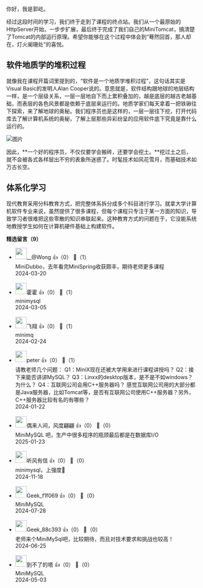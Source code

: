 你好，我是郭屹。

经过这段时间的学习，我们终于走到了课程的终点站。我们从一个最原始的HttpServer开始，一步步扩展，最后终于完成了我们自己的MiniTomcat，搞清楚了Tomcat的内部运行原理。希望你能够在这个过程中体会到“蓦然回首，那人却在，灯火阑珊处”的喜悦。

## 软件地质学的堆积过程

就像我在课程开篇词里提到的，“软件是一个地质学堆积过程”，这句话其实是Visual Basic的发明人Alan Cooper说的。意思就是，软件结构跟地球的地层结构一样，是一个层级关系，一层一层地自下而上累积叠加的，越是底层的越古老越基础，而表层的各色风景都是依赖于底层来运行的。地质学家们每天拿着一把铁锹往下探索，来了解地球的奥秘。我们程序员也是这样的，一层一层往下挖，打开代码库去了解计算机系统的奥秘，了解上层那些异彩纷呈的应用软件底下究竟是靠什么运行的。

![图片](https://static001.geekbang.org/resource/image/15/33/1580530267946f68d224426b79a46133.png?wh=1920x1020 "图片由AI生成")

因此，**一个好的程序员，不仅仅要学会搬砖，还要学会挖土。**挖过土之后，就不会被各式各样层出不穷的表象所迷惑了。时髦技术如风花雪月，而基础技术如万古长空。

## 体系化学习

现代教育采用分科教育方式，把完整体系拆分成多个科目进行学习。就拿大学计算机软件专业来说，虽然提供了很多课程，但每个课程只专注于某一方面的知识，导致学习者很难把这些零散的知识串联起来。这种教育方式的问题在于，它没能系统地教授学生如何在计算机硬件基础上构建软件。
<div><strong>精选留言（9）</strong></div><ul>
<li><img src="https://static001.geekbang.org/account/avatar/00/15/b5/a4/67d6e3cb.jpg" width="30px"><span>__@Wong</span> 👍（0） 💬（1）<div>MiniDubbo，去年看完MiniSpring收获颇丰，期待老师更多课程</div>2024-03-20</li><br/><li><img src="https://static001.geekbang.org/account/avatar/00/17/89/ba/009ee13c.jpg" width="30px"><span>霍霍</span> 👍（0） 💬（1）<div>minimysql</div>2024-03-05</li><br/><li><img src="https://static001.geekbang.org/account/avatar/00/10/4e/1b/f4b786b9.jpg" width="30px"><span>飞翔</span> 👍（0） 💬（1）<div>minimq</div>2024-02-24</li><br/><li><img src="https://static001.geekbang.org/account/avatar/00/10/25/87/f3a69d1b.jpg" width="30px"><span>peter</span> 👍（0） 💬（1）<div>请教老师几个问题：
Q1：MiniX现在还被大学用来进行课程讲授吗？
Q2：接下来能否讲讲MySQL？
Q3：Linxx的desktop版本，是不是不如windows？为什么？
Q4：互联网公司会用C++服务器吗？
感觉互联网公司用的大部分都是Java服务器，比如Tomcat等，是否有互联网公司使用C++服务器？另外，C++服务器比较有名的有哪些？</div>2024-01-22</li><br/><li><img src="https://static001.geekbang.org/account/avatar/00/1a/fb/b6/728e2d02.jpg" width="30px"><span>偶来人间，风度翩翩</span> 👍（0） 💬（0）<div>MiniMySQL 吧，生产中很多程序的瓶颈最后都是在数据库I&#47;O</div>2025-01-23</li><br/><li><img src="https://static001.geekbang.org/account/avatar/00/28/f2/26/a8ac6b42.jpg" width="30px"><span>听风有信</span> 👍（0） 💬（0）<div>minimysql，上强度💪</div>2024-11-18</li><br/><li><img src="" width="30px"><span>Geek_f1f069</span> 👍（0） 💬（0）<div>MiniMySQL</div>2024-07-28</li><br/><li><img src="" width="30px"><span>Geek_88c393</span> 👍（0） 💬（0）<div>老师来个MiniMySql吧，比较期待，而且对技术要求和挑战也较高！</div>2024-06-25</li><br/><li><img src="https://static001.geekbang.org/account/avatar/00/13/33/7a/ac307bfc.jpg" width="30px"><span>到不了的塔</span> 👍（0） 💬（0）<div>MiniMySQL</div>2024-05-03</li><br/>
</ul>